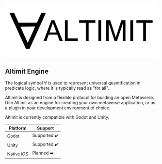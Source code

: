 ![Altimit logo](/logo.png)

## Altimit Engine

The logical symbol ∀ is used to represent universal quantification in predicate logic, where it is typically read as "for all".

Altimit is designed from a flexible protocol for building an open Metaverse. Use Altimit as an engine for creating your own metaverse application, or as a plugin in your development environment of choice.

Altimit is currently compatible with Godot and Unity.

Platform | Support |
--- | --- | 
Godot | Supported ✔️ |
Unity | Supported ✔️ |
Native iOS | Planned ➡️ |
